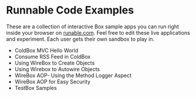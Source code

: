 # Runnable Code Examples

These are a collection of interactive Box sample apps you can run right inside your browser on [runable.com](http://www.runnable.com/). Feel free to edit these live applications and experiment. Each user gets their own sandbox to play in.


* ColdBox MVC Hello World
* Consume RSS Feed in ColdBox
* Using WireBox to Create Objects
* Using Wirebox to Autowire Objects
* WireBox AOP- Using the Method Logger Aspect
* WireBox AOP for Easy Security
* TestBox Samples
